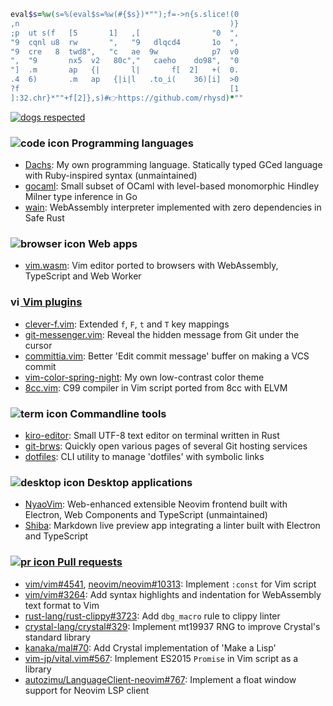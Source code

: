 ```ruby
eval$s=%w(s=%(eval$s=%w(#{$s})*"");f=->n{s.slice!(0
,n                                               )}
;p  ut s(f   [5       1]   ,[                "0  ",
"9  cqnl u8  rw       ",   "9   dlqcd4       1o  ",
"9  cre   8  twd8",   "c   ae  9w            p7  v0
",  "9       nx5  v2   80c","   caeho    do98",  "0
"]  .m       ap   {|       l|       f[  2]   +(  0.
.4  6)       .m   ap   {|i|l   .to_i(    36)[i]  >0
?f                                               [1
]:32.chr}*""+f[2]},s)#👉https://github.com/rhysd)*""
```

[![dogs respected](https://github.com/rhysd/rhysd/raw/master/badge.svg)](https://github.com/rhysd/rhysd/blob/master/return_dog.cpp)

### ![code icon][] Programming languages

- [Dachs](https://github.com/rhysd/Dachs): My own programming language. Statically typed GCed language with Ruby-inspired syntax (unmaintained)
- [gocaml](https://github.com/rhysd/gocaml): Small subset of OCaml with level-based monomorphic Hindley Milner type inference in Go
- [wain](https://github.com/rhysd/wain): WebAssembly interpreter implemented with zero dependencies in Safe Rust

### ![browser icon][] Web apps

- [vim.wasm](https://github.com/rhysd/vim.wasm): Vim editor ported to browsers with WebAssembly, TypeScript and Web Worker

### [<img alt="vim icon" src="https://github.com/rhysd/rhysd/raw/master/devicon/vim.svg" width=16 /> Vim plugins](https://github.com/search?q=user%3Arhysd+language%3Avim+fork%3Afalse&type=Repositories "vim plugins")

- [clever-f.vim](https://github.com/rhysd/clever-f.vim): Extended `f`, `F`, `t` and `T` key mappings
- [git-messenger.vim](https://github.com/rhysd/git-messenger.vim): Reveal the hidden message from Git under the cursor
- [committia.vim](https://github.com/rhysd/committia.vim): Better 'Edit commit message' buffer on making a VCS commit
- [vim-color-spring-night](https://github.com/rhysd/vim-color-spring-night): My own low-contrast color theme
- [8cc.vim](https://github.com/rhysd/8cc.vim): C99 compiler in Vim script ported from 8cc with ELVM

### ![term icon][] Commandline tools

- [kiro-editor](https://github.com/rhysd/kiro-editor): Small UTF-8 text editor on terminal written in Rust
- [git-brws](https://github.com/rhysd/git-brws): Quickly open various pages of several Git hosting services
- [dotfiles](https://github.com/rhysd/dotfiles): CLI utility to manage 'dotfiles' with symbolic links

### ![desktop icon][] Desktop applications

- [NyaoVim](https://github.com/rhysd/NyaoVim): Web-enhanced extensible Neovim frontend built with Electron, Web Components and TypeScript (unmaintained)
- [Shiba](https://github.com/rhysd/Shiba): Markdown live preview app integrating a linter built with Electron and TypeScript

### [![pr icon][] Pull requests](https://github.com/search?q=sort%3Areactions-%2B1+author%3Arhysd+type%3Apr+-user%3Arhysd&type=Issues "pull requests")

- [vim/vim#4541](https://github.com/vim/vim/pull/4541), [neovim/neovim#10313](https://github.com/neovim/neovim/pull/10313): Implement `:const` for Vim script
- [vim/vim#3264](https://github.com/vim/vim/pull/3264): Add syntax highlights and indentation for WebAssembly text format to Vim
- [rust-lang/rust-clippy#3723](https://github.com/rust-lang/rust-clippy/pull/3723): Add `dbg_macro` rule to clippy linter
- [crystal-lang/crystal#329](https://github.com/crystal-lang/crystal/pull/329): Implement mt19937 RNG to improve Crystal's standard library
- [kanaka/mal#70](https://github.com/kanaka/mal/pull/70): Add Crystal implementation of 'Make a Lisp'
- [vim-jp/vital.vim#567](https://github.com/vim-jp/vital.vim/pull/567): Implement ES2015 `Promise` in Vim script as a library
- [autozimu/LanguageClient-neovim#767](https://github.com/autozimu/LanguageClient-neovim/pull/767): Implement a float window support for Neovim LSP client

[code icon]: https://github.com/rhysd/rhysd/raw/master/octicons/file-code-16.svg "programming language"
[browser icon]: https://github.com/rhysd/rhysd/raw/master/octicons/browser-16.svg "web app"
[term icon]: https://github.com/rhysd/rhysd/raw/master/octicons/terminal-16.svg "terminal app"
[desktop icon]: https://github.com/rhysd/rhysd/raw/master/octicons/device-desktop-16.svg "desktop app"
[pr icon]: https://github.com/rhysd/rhysd/raw/master/octicons/git-pull-request-16.svg "pull requests"
